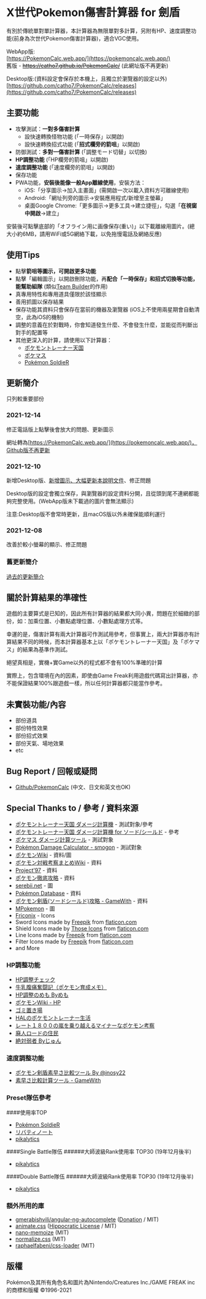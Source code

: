 # X世代Pokemon傷害計算器 for 劍盾
有別於傳統單對單計算器，本計算器為無限單對多計算，另附有HP、速度調整功能(前身為次世代Pokemon傷害計算器)，適合VGC使用。

WebApp版:  
[https://PokemonCalc.web.app/](https://pokemoncalc.web.app/)  
舊版 - [<del>https://catho7.github.io/PokemonCalc/</del>](https://catho7.github.io/PokemonCalc/) (此網址版不再更新)

Desktop版:(資料設定會保存於本機上，且獨立於瀏覽器的設定以外)  
[https://github.com/catho7/PokemonCalc/releases](https://github.com/catho7/PokemonCalc/releases)

## 主要功能
* 攻擊測試：**一對多傷害計算**
	* 設快速轉換怪物功能 (「一時保存」以開啟)
	* 設快速轉換招式功能 (「**招式欄旁的箭咀**」以開啟)
* 防御測試：**多對一傷害計算** (「調整モード切替」以切換)
* **HP調整功能** (「HP欄旁的箭咀」以開啟)
* **速度調整功能** (「速度欄旁的箭咀」以開啟)
* 保存功能
* PWA功能，**安裝後能像一般App離線使用**，安裝方法：
	* iOS:「分享圖示->加入主畫面」(需開啟一次以載入資料方可離線使用)
	* Android:「網址列旁的圖示->安裝應用程式/新增至主螢幕」
	* 桌面Google Chrome:「更多圖示->更多工具->建立捷徑」，勾選「**在視窗中開啟**->建立」

安裝後可點擊底部的「オフライン用に画像保存(重い)」以下載離線用圖片。(總大小約6MB，請用WiFi或5G網絡下載，以免拖慢電話及網絡反應)


## 使用Tips
* 點擊**箭咀等圖示，可開啟更多功能**
* 點擊「編輯圖示」以開啟刪除功能，再**配合「一時保存」和招式切換等功能，能幫助組隊** (類似[Team Builder](https://marriland.com/tools/team-builder/)的作用)
* 真專用特性和專用道具僅限於該怪顯示
* 善用抓圖以保存結果
* 保存功能其資料只會保存在當前的機器及瀏覽器 (iOS上不使用兩星期會自動清空，此為iOS的機制)
* 調整的意義在於對戰時，你會知道發生什麼、不會發生什麼，並能從而判斷出對手的配置等
* 其他更深入的計算，請使用以下計算器：
	* [ポケモントレーナー天国](https://pokemon-trainer.net/swsh/damage/)
	* [ポケマス](https://pokemass.com/swsh/dc)
	* [Pokémon SoldieR](https://www.pokesol.com/tool/calc.html)

## 更新簡介

只列較重要部份

### 2021-12-14
修正電話版上點擊後會放大的問題、更新圖示

網址轉為[https://PokemonCalc.web.app/](https://pokemoncalc.web.app/)，Github版不再更新

### 2021-12-10
新增Desktop版、<ins>新增圖示、大幅更新本說明文件</ins>、修正問題

Desktop版的設定會獨立保存，與瀏覽器的設定資料分開，且從頭到尾不連網都能夠完整使用。(WebApp版未下載過的圖片會無法顯示)

注意:Desktop版不會常時更新，且macOS版以外未確保能順利運行

### 2021-12-08
改善於較小螢幕的顯示、修正問題

### 舊更新簡介

[過去的更新簡介](CHANGELOG.md)


## 關於計算結果的準確性

遊戲的主要算式是已知的，因此所有計算器的結果都大同小異，問題在於細緻的部份，如：加乘位置、小數點處理位置、小數點處理方式等。

幸運的是，傷害計算有兩大計算器可作測試用參考，但事實上，兩大計算器亦有計算結果不同的時候，而本計算器基本上以「ポケモントレーナー天国」及「ポケマス」的結果為基準作測試。

絕望真相是，實機+實Game以外的程式都不會有100%準確的計算

實際上，包含環境在內的因素，即使由Game Freak利用遊戲代碼寫出計算器，亦不能保證結果100%跟遊戲一樣，所以任何計算器都只能當作參考。

## 未實裝功能/內容
* 部份道具
* 部份特性效果
* 部份招式效果
* 部份天氣、場地效果
* etc

## Bug Report / 回報或疑問
* [Github/PokemonCalc](https://github.com/catho7/PokemonCalc/issues/new) (中文、日文和英文也OK)

## Special Thanks to / 參考 / 資料來源
* [ポケモントレーナー天国 ダメージ計算機](https://pokemon-trainer.net/sm/dmcs/) - 測試對象/參考
* [ポケモントレーナー天国 ダメージ計算機 for ソード/シールド](https://pokemon-trainer.net/swsh/damage/) - 參考
* [ポケマス ダメージ計算ツール](https://pokemass.com/swsh/dc) - 測試對象
* [Pokémon Damage Calculator - smogon](https://calc.pokemonshowdown.com/) - 測試對象
* [ポケモンWiki](https://wiki.ポケモン.com/wiki/%E3%83%A1%E3%82%A4%E3%83%B3%E3%83%9A%E3%83%BC%E3%82%B8) - 資料/圖
* [ポケモン対戦考察まとめWiki](https://pokemon-wiki.net/) - 資料
* [Project’97](https://project1997.com) - 資料
* [ポケモン徹底攻略](https://yakkun.com/swsh/) - 資料
* [serebii.net](https://www.serebii.net/) - 圖
* [Pokémon Database](https://pokemondb.net/) - 資料
* [ポケモン剣盾(ソードシールド)攻略 - GameWith](https://gamewith.jp/pokemon-sword-shield/) - 資料
* [MPokemon](http://mpokemon.com) - 圖
*  [Friconix](https://friconix.com) - Icons
*  Sword Icons made by [Freepik](https://www.flaticon.com/authors/freepik) from [flaticon.com](https://www.flaticon.com/)
*  Shield Icons made by [Those Icons](https://www.flaticon.com/authors/those-icons) from [flaticon.com](https://www.flaticon.com/)
*  Line Icons made by [Freepik](https://www.flaticon.com/authors/freepik) from [flaticon.com](https://www.flaticon.com/)
*  Filter Icons made by [Freepik](https://www.flaticon.com/authors/freepik) from [flaticon.com](https://www.flaticon.com/)
*  and More

### HP調整功能
* [HP調整チェック](https://pkc.client.jp/w/hpchk.html)
* [牛乳腹痛奮闘記（ポケモン育成メモ）](https://milkkun2525.gg-blog.com/【育成】育成に役立つメモ/【メモ】hp調整について%E3%80%82)
* [HP調整のめも Byめも](https://ch.nicovideo.jp/memomomo/blomaga/ar124459)
* [ポケモンWiki - HP](https://wiki.ポケモン.com/wiki/HP)
* [ゴミ置き場](https://ameblo.jp/konoyubitomareltu/entry-10639640506.html)
* [HALのポケモントレーナー生活](https://pokego-swsh.com/status-hp/)
* [レート１８００の嵐を乗り越えるマイナーなポケモン考察](https://pokebeginner.game-ss.com/ポケモン%E3%80%80便利ツール/サン・ムーン%20hpの仕組み%20奇数調整など！)
* [廃人ロードの住民](http://haizinnroodonozyuumin.blog.jp/archives/1017858023.html)
* [絶対弱者 Byじゅん](https://www.ponz-poke.com/entry/2018/09/10/210532)

### 速度調整功能
* [ポケモン剣盾素早さ比較ツール By @inosy22](https://pokemon-tools.netlify.com/speed-checker/)
* [素早さ比較計算ツール - GameWith](https://gamewith.jp/pokemon-sword-shield/article/show/180720)

### Preset隊伍參考
####使用率TOP
* [Pokémon SoldieR](https://pokesol.com)
* [リバティノート](https://liberty-note.com)
* [pikalytics](https://pikalytics.com)

####Single Battle隊伍
######大師波級Rank使用率 TOP30 (19年12月後半)
* [pikalytics](https://pikalytics.com)

####Double Battle隊伍
######大師波級Rank使用率 TOP30 (19年12月後半)
* [pikalytics](https://pikalytics.com)

### 額外所用的庫

* [gmerabishvili/angular-ng-autocomplete](https://github.com/gmerabishvili/angular-ng-autocomplete) ([Donation](https://paypal.me/gmerabishvili) / MIT)
* [animate.css](https://github.com/animate-css/animate.css) ([Hippocratic License](http://firstdonoharm.dev/) / MIT)
* [nano-memoize](https://github.com/anywhichway/nano-memoize) (MIT)
* [normalize.css](https://github.com/necolas/normalize.css/) (MIT)
* [raphaelfabeni/css-loader](https://github.com/raphaelfabeni/css-loader) (MIT)

## 版權
Pokémon及其所有角色名和圖片為Nintendo/Creatures Inc./GAME FREAK inc的商標和版權 ©1996-2021